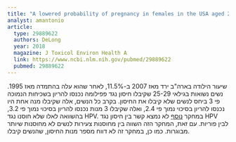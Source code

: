 ```yaml
---
title: "A lowered probability of pregnancy in females in the USA aged 25-29 who received a human papillomavirus vaccine injection"
analyst: amantonio
article:
  type: 29889622
  authors: DeLong
  year: 2018
  magazine: J Toxicol Environ Health A
  link: https://www.ncbi.nlm.nih.gov/pubmed/29889622
  pubmed: 29889622
---
```


שיעור הילודה בארה"ב ירד מאז 2007 ב-11.5%, לאחר שהוא עלה בהתמדה מאז 1995.
נשים נשואות בגילאי 25-29 שקיבלו חיסון נגד פפילומה נכנסו להריון בשכיחות הנמוכה פי 3 ביחס לנשים שלא קיבלו את החיסון.
בקרב כל הנשים, אלה שקיבלו מנה אחת היו נכנסו להריון בסיכוי נמוך פי 2.4, ואלה שקיבלו 3 מנות נכנסו להריון בסיכוי נמוך פי 3.2, בהשוואה לאלו שלא חוסנו נגד HPV.
במחקר [נוסף](https://www.ncbi.nlm.nih.gov/pubmed/28881394) לא נמצא קשר בין חיסון נגד HPV לבין פוריות. עם זאת, המחקר הזה השווה בין מחוסנות צעירות לנשים לא מחוסנות שיותר מבוגרות. כמו כן, במחקר זה לא דווח מספר מנות החיסון, שהנשים קיבלו.
